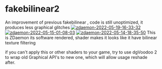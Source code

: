 # fakebilinear2
An improvement of previous fakebilinear , code is still unoptimized, it produces less graphical glitches
<a href='https://postimg.cc/Yv60CMgT' target='_blank'><img src='https://i.postimg.cc/Yv60CMgT/zdaemon-2022-05-19-16-33-32.png' border='0' alt='zdaemon-2022-05-19-16-33-32'/></a>
<a href='https://postimg.cc/mhTg80vS' target='_blank'><img src='https://i.postimg.cc/mhTg80vS/zdaemon-2022-05-15-01-08-03.png' border='0' alt='zdaemon-2022-05-15-01-08-03'/></a>
<a href='https://postimg.cc/w3rn7NQs' target='_blank'><img src='https://i.postimg.cc/w3rn7NQs/zdaemon-2022-05-14-18-35-50.png' border='0' alt='zdaemon-2022-05-14-18-35-50'/></a>
This is ZDaemon its software rendered, shader makes it looks like it have bilinear texture filtering

if you can't apply this or other shaders to your game, try to use dgVoodoo 2 to wrap old Graphical API's to new one, which will allow usage reshade after.

